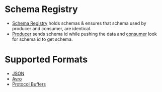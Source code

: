 # Schema Registry
- [Schema Registry](https://kafka.apache.org/documentation.html#multitenancy-more) holds schemas & ensures that schema used by producer and consumer, are identical.
- [Producer](CoreAPIs/ProducerAPI.md) sends schema id while pushing the data and [consumer](CoreAPIs/ConsumerAPI.md) look for schema id to get schema.

# Supported Formats
- [JSON](../../../Serialization-Data/Formats/JSON.md)
- [Avro](../../../Serialization-Data/Frameworks/Avro.md)
- [Protocol Buffers](../../../Serialization-Data/Frameworks/ProtocolBuffers.md)
